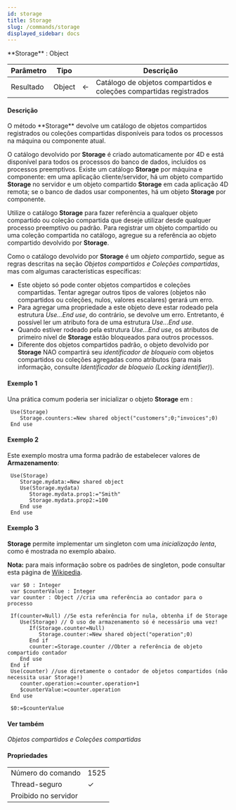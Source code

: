 ```yaml
---
id: storage
title: Storage
slug: /commands/storage
displayed_sidebar: docs
---
```


<!--REF #_command_.Storage.Syntax-->**Storage**  : Object<!-- END REF-->
<!--REF #_command_.Storage.Params-->
| Parâmetro | Tipo |  | Descrição |
| --- | --- | --- | --- |
| Resultado | Object | &#8592; | Catálogo de objetos compartidos e coleções compartidas registrados |

<!-- END REF-->

#### Descrição 

<!--REF #_command_.Storage.Summary-->O método **Storage** devolve um catálogo de objetos compartidos registrados ou coleções compartidas disponíveis para todos os processos na máquina ou componente atual.<!-- END REF--> 

O catálogo devolvido por **Storage** é criado automaticamente por 4D e está disponível para todos os processos do banco de dados, incluídos os processos preemptivos. Existe um catálogo **Storage** por máquina e componente: em uma aplicação cliente/servidor, há um objeto compartido **Storage** no servidor e um objeto compartido **Storage** em cada aplicação 4D remota; se o banco de dados usar componentes, há um objeto **Storage** por componente.

Utilize o catálogo **Storage** para fazer referência a qualquer objeto compartido ou coleção compartida que deseje utilizar desde qualquer processo preemptivo ou padrão. Para registrar um objeto compartido ou uma coleção compartida no catálogo, agregue su a referência ao objeto compartido devolvido por **Storage**.

Como o catálogo devolvido por **Storage** é um o*bjeto compartido*, segue as regras descritas na seção *Objetos compartidos e Coleções compartidas*, mas com algumas características específicas:

* Este objeto só pode conter objetos compartidos e coleções compartidas. Tentar agregar outros tipos de valores (objetos não compartidos ou coleções, nulos, valores escalares) gerará um erro.
* Para agregar uma propriedade a este objeto deve estar rodeado pela estrutura *Use...End use*, do contrário, se devolve um erro. Entretanto, é possível ler um atributo fora de uma estrutura *Use...End use*.
* Quando estiver rodeado pela estrutura *Use...End use*, os atributos de primeiro nível de **Storage** estão bloqueados para outros processos.
* Diferente dos objetos compartidos padrão, o objeto devolvido por **Storage** NAO compartirá seu *identificador de bloqueio* com objetos compartidos ou coleções agregadas como atributos (para mais informação, consulte *Identificador de bloqueio (Locking identifier)*).

#### Exemplo 1 

Una prática comum poderia ser inicializar o objeto **Storage** em : 

```4d
 Use(Storage)
    Storage.counters:=New shared object("customers";0;"invoices";0)
 End use
```

#### Exemplo 2 

Este exemplo mostra uma forma padrão de estabelecer valores de **Armazenamento**:

```4d
 Use(Storage)
    Storage.mydata:=New shared object
    Use(Storage.mydata)
       Storage.mydata.prop1:="Smith"
       Storage.mydata.prop2:=100
    End use
 End use
```

#### Exemplo 3 

**Storage** permite implementar um singleton com uma *inicialização lenta*, como é mostrada no exemplo abaixo.

**Nota:** para mais informação sobre os padrões de singleton, pode consultar esta página de [Wikipedia](https://en.wikipedia.org/wiki/Singleton%5Fpattern).

```4d
 var $0 : Integer
 var $counterValue : Integer
 var counter : Object //cria uma referência ao contador para o processo
 
 If(counter=Null) //Se esta referência for nula, obtenha if de Storage
    Use(Storage) // O uso de armazenamento só é necessário uma vez!
       If(Storage.counter=Null)
          Storage.counter:=New shared object("operation";0)
       End if
       counter:=Storage.counter //Obter a referência de objeto compartido contador
    End use
 End if
 Use(counter) //use diretamente o contador de objetos compartidos (não necessita usar Storage!)
    counter.operation:=counter.operation+1
    $counterValue:=counter.operation
 End use
 
 $0:=$counterValue
```

#### Ver também 

*Objetos compartidos e Coleções compartidas*  

#### Propriedades
|  |  |
| --- | --- |
| Número do comando | 1525 |
| Thread-seguro | &check; |
| Proibido no servidor ||


